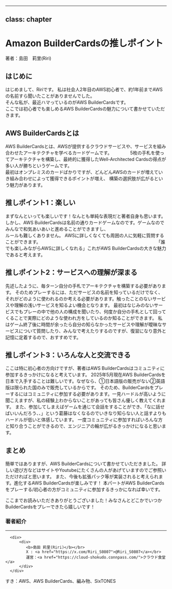  ---
 class: chapter
 ---

 # Amazon BuilderCardsの推しポイント

 <div class="flush-right">
 著者：島田　莉里(Riri)
 </div>

 ## はじめに

 はじめまして、Ririです。
 私は社会人2年目のAWS初心者で、約1年前までAWSの名前すら聞いたことがありませんでした。     
 そんな私が、最近ハマっているのがAWS BuilderCardsです。     
 ここでは初心者でも楽しめるAWS BuilderCardsの魅力について書かせていただきます。

 ## AWS BuilderCardsとは
 AWS BuilderCardsとは、AWSが提供するクラウドサービスや、サービスを組み合わせたアーキテクチャを学べるカードゲームです。　　　 　
 5枚の手札を使ってアーキテクチャを構築し、最終的に獲得したWell-Architected Cardsの得点が多い人が勝ちというゲームです。    
 最初はオンプレミスのカードばかりですが、どんどんAWSのカードが増えていき組み合わせによって獲得できるポイントが増え、
 構築の選択肢が広がるという魅力があります。

 ## 推しポイント1：楽しい
 まずなんといっても楽しいです！なんとも単純な表現だと著者自身も思います。　　　　　　　　　　　　　　　　　　　　　　　　　　　　　　　　　　　
 しかし、AWS BuilderCardsは名前の通りカードゲームなのです。ゲームなのでみんなで和気あいあいと進めることができますし、  
 ルールも難しくありません。 AWSに詳しくなくても周囲の人に気軽に質問することができます。　　　　　　　　　　　　　　　　　　　　　　　　　　
 「誰でも楽しみながらAWSに詳しくなれる」これがAWS BuilderCardsの大きな魅力であると考えます。

 ## 推しポイント2：サービスへの理解が深まる
 先述したように、毎ターン自分の手札でアーキテクチャを構築する必要があります。 そのためプレーするには、ただサービスの名前を知っているだけでなく、
 それがどのように使われるのか考える必要があります。触ったことのないサービスや理解の浅いサービスを知るよい機会となります。
 最初はなじみのないサービスでもプレーの中で他の人の構成を聞いたり、何度か自分の手札として回ってくることで実際にどのような使われ方をしているのか知ることができます。
 私はゲーム終了後に時間が余ったら自分の知らなかったサービスや理解が曖昧なサービスについて質問したり、みんなで考えたりするのですが、復習になり意外と記憶に定着するので、おすすめです。

 ## 推しポイント3：いろんな人と交流できる
 ここは特に初心者の方向けですが、著者はAWS BuilderCardsはコミュニティに参加するきっかけになると考えています。
 2025年5月現在AWS BuilderCardsを日本で入手することは難しいです。なぜなら、①日本語版の販売がない②英語版は限られた国のみで販売しているからです。
 そのため、BuilderCardsをプレーするにはコミュニティに参加する必要があります。一見ハードルが高いように聞こえますが、私の経験上わからないことがあっても皆さん優しく教えてくれます。
 また、参加してしまえばゲームを通じて会話をすることができ、「なに話せばいいんだろう、、」という葛藤はなくなるのでいきなり知らない人と話すよりもハードルが低いと体感しています。
 一度コミュニティに参加すればいろんな方と知り合うことができるので、エンジニアの輪が広がるきっかけになると思います。

 ## まとめ
 簡単ではありますが、AWS BuilderCardsについて書かせていただきました。
 詳しい遊び方などはサイトやYoutubeにたくさんの人があげていますのでご参照いただければと思います。
 また、今後も拡張パック等が実装されると考えられます。進化するAWS BuilderCardsが楽しみです！
 本パートがAWS BuilderCardsをプレーする/初心者の方がコミュニティに参加するきっかになれば幸いです。

 ここまでお読みいただきありがとうございました！みなさんとどこかでいつかBuilderCardsをプレーできたら嬉しいです！

 ### 著者紹介

 ---
 
 <div class="author-profile">

      <div>
          <div>
             <b>島田 莉里(Riri)</b></br> 
             X : <a href="https://x.com/Riri_S0807">@Riri_S0807</a></br>
             運営：<a href="https://cloud-shokudo.connpass.com/">クラウド食堂</a>
          </div>
      </div>
 </div>
 <p style="margin-top: 0.5em; margin-bottom: 2em;">
 すき：AWS、AWS BuilderCards、編み物、SixTONES
 </p>

 